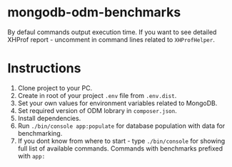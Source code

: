 # mongodb-odm-benchmarks

By defaul commands output execution time. If you want to see detailed XHProf report - uncomment in command lines related to `XHProfHelper`.

# Instructions
1. Clone project to your PC.
2. Create in root of your project `.env` file from `.env.dist`. 
3. Set your own values for environment variables related to MongoDB.
4. Set required version of ODM lobrary in `composer.json`.
5. Install dependencies.
6. Run `./bin/console app:populate` for database population with data for benchmarking.
6. If you dont know from where to start - type `./bin/console` for showing full list of available commands. Commands with benchmarks prefixed with `app:`
